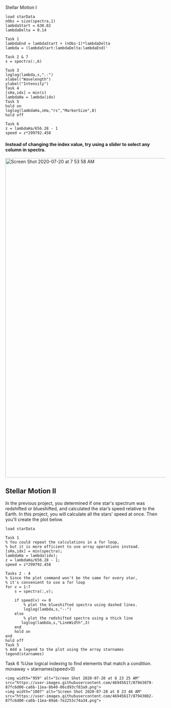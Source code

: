 Stellar Motion I

```
load starData
nObs = size(spectra,1)
lambdaStart = 630.02
lambdaDelta = 0.14

Task 1
lambdaEnd = lambdaStart + (nObs-1)*lambdaDelta
lambda = (lambdaStart:lambdaDelta:lambdaEnd)'

Task 2 & 7
s = spectra(:,6)

Task 3
loglog(lambda,s,".-")
xlabel("Wavelength")
ylabel("Intensity")
Task 4
[sHa,idx] = min(s)
lambdaHa = lambda(idx)
Task 5
hold on
loglog(lambdaHa,sHa,"rs","MarkerSize",8)
hold off

Task 6
z = lambdaHa/656.28 - 1
speed = z*299792.458
```
#### Instead of changing the index value, try using a slider to select any column in spectra.
<img width="1000" alt="Screen Shot 2020-07-20 at 7 53 58 AM" src="https://user-images.githubusercontent.com/46945617/87942873-3c49c380-ca6b-11ea-8b7c-d86e18a851b0.png">



## Stellar Motion II


In the previous project, you determined if one star's spectrum was redshifted or blueshifted, 
and calculated the star’s speed relative to the Earth. In this project, you will calculate all the stars' speed at once. 
Then you'll create the plot below.

```
load starData

Task 1
% You could repeat the calculations in a for loop, 
% but it is more efficient to use array operations instead.
[sHa,idx] = min(spectra);
lambdaHa = lambda(idx);
z = lambdaHa/656.28 - 1;
speed = z*299792.458

Tasks 2 - 4
% Since the plot command won't be the same for every star, 
% it's convenient to use a for loop
for v = 1:7
    s = spectra(:,v);

    if speed(v) <= 0
        % plot the blueshifted spectra using dashed lines.
        loglog(lambda,s,"--")
    else
        % plot the redshifted spectra using a thick line
       loglog(lambda,s,"LineWidth",3) 
    end
    hold on
end
hold off
Task 5
% Add a legend to the plot using the array starnames
legend(starnames)
```
Task 6
%Use logical indexing to find elements that match a condition.
movaway = starnames(speed>0)
```
<img width="959" alt="Screen Shot 2020-07-20 at 8 23 25 AM" src="https://user-images.githubusercontent.com/46945617/87943079-87fc6d00-ca6b-11ea-8b40-06cd93cf83a9.png">
<img width="1007" alt="Screen Shot 2020-07-20 at 8 23 46 AM" src="https://user-images.githubusercontent.com/46945617/87943082-87fc6d00-ca6b-11ea-89a6-7e2253c74a34.png">
